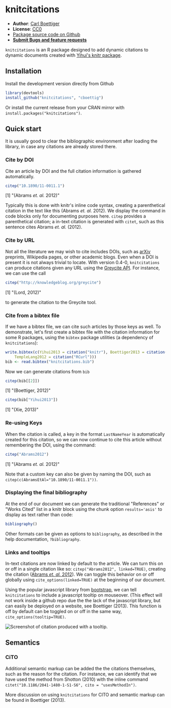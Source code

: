 knitcitations
=============

- **Author**: [Carl Boettiger](http://www.carlboettiger.info/)
- **License**: [CC0](http://creativecommons.org/publicdomain/zero/1.0/)
- [Package source code on Github](https://github.com/cboettig/knitcitations)
- [**Submit Bugs and feature requests**](https://github.com/cboettig/knitcitations/issues)


`knitcitations` is an R package designed to add dynamic citations to dynamic documents created with [Yihui's knitr package](https://github.com/yihui/knitr).



Installation 
------------

Install the development version directly from Github 

```r
library(devtools)
install_github("knitcitations", "cboettig")
```

Or install the current release from your CRAN mirror with `install.packages("knitcitations")`.  


Quick start
-----------



It is usually good to clear the bibliographic environment after loading the library, in case any citations are already stored there.  





### Cite by DOI

Cite an article by DOI and the full citation information is gathered automatically.  


```r
citep("10.1890/11-0011.1")
```

[1] "(Abrams _et. al._ 2012)"


Typically this is done with knitr's inline code syntax, creating a parenthetical citation in the text like this (Abrams _et. al._ 2012).  We display the command in code blocks only for documenting purposes here.  `citep` provides a parenthetical citation; a in-text citation is generated with `citet`, such as this sentence cites Abrams _et. al._ (2012).  


### Cite by URL

Not all the literature we may wish to cite includes DOIs, such as [arXiv](http://arxiv.org) preprints, Wikipedia pages, or other academic blogs.  Even when a DOI is present it is not always trivial to locate.  With version 0.4-0, `knitcitations` can produce citations given any URL using the [Greycite API](http://greycite.knowledgeblog.org). For instance, we can use the call 


```r
citep("http://knowledgeblog.org/greycite")
```

[1] "(Lord, 2012)"


to generate the citation to the Greycite tool.  

### Cite from a bibtex file 

If we have a bibtex file, we can cite such articles by those keys as well.  To demonstrate, let's first create a bibtex file with the citation information for some R packages, using the `bibtex` package utilities (a dependency of `knitcitations`):


```r
write.bibtex(c(Yihui2013 = citation("knitr"), Boettiger2013 = citation("knitcitations"), 
    TempleLang2012 = citation("RCurl")))
bib <- read.bibtex("knitcitations.bib")
```


Now we can generate citations from `bib`


```r
citep(bib[[2]])
```

[1] "(Boettiger, 2012)"

```r
citep(bib["Yihui2013"])
```

[1] "(Xie, 2013)"



### Re-using Keys

When the citation is called, a key in the format `LastNameYear` is automatically created for this citation, so we can now continue to cite this article without remembering the DOI, using the command:


```r
citep("Abrams2012")
```

[1] "(Abrams _et. al._ 2012)"


Note that a custom key can also be given by naming the DOI, such as `citep(c(AbramsEtAl="10.1890/11-0011.1"))`.

### Displaying the final bibliography

At the end of our document we can generate the traditional "References" or "Works Cited" list in a knitr block using the chunk option `results='asis'` to display as text rather than code:  


```r
bibliography()
```


Other formats can be given as options to `bibliography`, as described in the help documentation, `?bibliography`.   


### Links and tooltips

In-text citations are now linked by default to the article.  We can turn this on or off in a single citation like so: `citep("Abrams2012", linked=TRUE)`, creating the citation (<a href="http://dx.doi.org/10.1890/11-0011.1">Abrams _et. al._ 2012</a>).  We can toggle this behavior on or off globally using `cite_options(linked=TRUE)` at the beginning of our document.  


Using the popular javascript library from [bootstrap](http://twitter.github.com/bootstrap), we can tell `knitcitations` to include a javascript tooltip on mouseover.  (This effect will not work inside a github repo due the the lack of the javascript library, but can easily be deployed on a website, see Boettiger (2013). This function is off by default can be toggled on or off in the same way, `cite_options(tooltip=TRUE)`.  

![Screenshot of citation produced with a tooltip.](http://farm9.staticflickr.com/8233/8499745634_04a13fe93e_o.png)

## Semantics 

### CiTO  

Additional semantic markup can be added the the citations themselves, such as the reason for the citation.  For instance, we can identify that we have used the method from Shotton (2010) with the inline command `citet("10.1186/2041-1480-1-S1-S6", cito = "usesMethodIn")`.  

More discussion on using `knitcitations` for CITO and semantic markup can be found in Boettiger (2013).  



